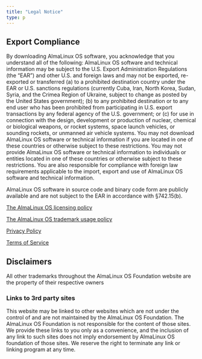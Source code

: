 ```yaml
---
title: "Legal Notice"
type: p
---
```


## Export Compliance

By downloading AlmaLinux OS software, you acknowledge that you understand all of the following: AlmaLinux OS software and technical information may be subject to the U.S. Export Administration Regulations (the “EAR”) and other U.S. and foreign laws and may not be exported, re-exported or transferred (a) to a prohibited destination country under the EAR or U.S. sanctions regulations (currently Cuba, Iran, North Korea, Sudan, Syria, and the Crimea Region of Ukraine, subject to change as posted by the United States government); (b) to any prohibited destination or to any end user who has been prohibited from participating in U.S. export transactions by any federal agency of the U.S. government; or (c) for use in connection with the design, development or production of nuclear, chemical or biological weapons, or rocket systems, space launch vehicles, or sounding rockets, or unmanned air vehicle systems. You may not download AlmaLinux OS software or technical information if you are located in one of these countries or otherwise subject to these restrictions. You may not provide AlmaLinux OS software or technical information to individuals or entities located in one of these countries or otherwise subject to these restrictions. You are also responsible for compliance with foreign law requirements applicable to the import, export and use of AlmaLinux OS software and technical information.

AlmaLinux OS software in source code and binary code form are publicly available and are not subject to the EAR in accordance with §742.15(b).

[The AlmaLinux OS licensing policy](/p/the-almalinux-os-licensing-policy/)

[The AlmaLinux OS trademark usage policy](/p/the-almalinux-os-trademark-usage-policy/)

[Privacy Policy](/p/privacy-policy/)

[Terms of Service](/p/terms-of-service/)

## Disclaimers

All other trademarks throughout the AlmaLinux OS Foundation website are the property of their respective owners

### Links to 3rd party sites

This website may be linked to other websites which are not under the control of and are not maintained by the AlmaLinux OS Foundation. The AlmaLinux OS Foundation is not responsible for the content of those sites. We provide these links to you only as a convenience, and the inclusion of any link to such sites does not imply endorsement by AlmaLinux OS foundation of those sites. We reserve the right to terminate any link or linking program at any time.

